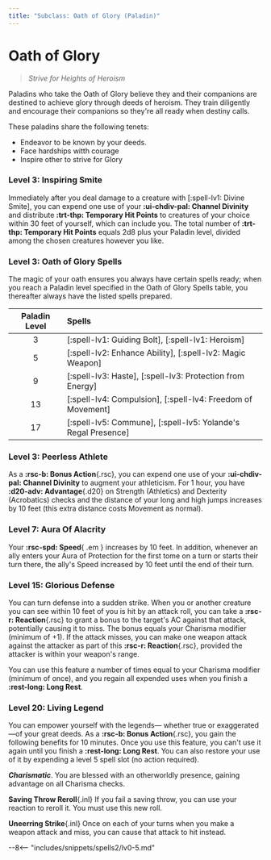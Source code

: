 ```yaml
---
title: "Subclass: Oath of Glory (Paladin)"
---
```


<p style="display:none">
Strive for Heights of Heroism
</p>

# Oath of Glory

> *Strive for Heights of Heroism*

Paladins who take the Oath of Glory believe they and their companions are destined to achieve glory through deeds of heroism. They train diligently and encourage their companions so they're all ready when destiny calls.

These paladins share the following tenets:

- Endeavor to be known by your deeds.
- Face hardships witth courage
- Inspire other to strive for Glory

### Level 3: Inspiring Smite

Immediately after you deal damage to a creature with [:spell-lv1: Divine Smite], you can expend one use of your **:ui-chdiv-pal: Channel Divinity** and distribute **:trt-thp: Temporary Hit Points** to creatures of your choice within 30 feet of yourself, which can include you. The total number of **:trt-thp: Temporary Hit Points** equals 2d8 plus your Paladin level, divided among the chosen creatures however you like.

### Level 3: Oath of Glory Spells

The magic of your oath ensures you always have certain spells ready; when you reach a Paladin level specified in the Oath of Glory Spells table, you thereafter always have the listed spells prepared.

| Paladin Level | Spells |
|:---:|:---|
| 3 | [:spell-lv1: Guiding Bolt], [:spell-lv1: Heroism] |
| 5 | [:spell-lv2: Enhance Ability], [:spell-lv2: Magic Weapon] |
| 9 | [:spell-lv3: Haste], [:spell-lv3: Protection from Energy] |
| 13 | [:spell-lv4: Compulsion], [:spell-lv4: Freedom of Movement] |
| 17 | [:spell-lv5: Commune], [:spell-lv5: Yolande's Regal Presence] |

### Level 3: Peerless Athlete

As a **:rsc-b: Bonus Action**{.rsc}, you can expend one use of your **:ui-chdiv-pal: Channel Divinity** to augment your athleticism. For 1 hour, you have **:d20-adv: Advantage**{.d20} on Strength (Athletics) and Dexterity (Acrobatics) checks and the distance of your long and high jumps increases by 10 feet (this extra distance costs Movement as normal).

### Level 7: Aura Of Alacrity

Your **:rsc-spd: Speed**{ .em } increases by 10 feet. In addition, whenever an ally enters your Aura of Protection for the first tome on a turn or starts their turn there, the ally's Speed increased by 10 feet until the end of their turn.

### Level 15: Glorious Defense

You can turn defense into a sudden strike. When you or another creature you can see within 10 feet of you is hit by an attack roll, you can take a **:rsc-r: Reaction**{.rsc} to grant a bonus to the target's AC against that attack, potentially causing it to miss. The bonus equals your Charisma modifier (minimum of +1). If the attack misses, you can make one weapon attack against the attacker as part of this **:rsc-r: Reaction**{.rsc}, provided the attacker is within your weapon's range.

You can use this feature a number of times equal to your Charisma modifier (minimum of once), and you regain all expended uses when you finish a **:rest-long: Long Rest**.

### Level 20: Living Legend

You can empower yourself with the legends— whether true or exaggerated—of your great deeds. As a **:rsc-b: Bonus Action**{.rsc}, you gain the following benefits for 10 minutes. Once you use this feature, you can't use it again until you finish a **:rest-long: Long Rest**. You can also restore your use of it by expending a level 5 spell slot (no action required).

***Charismatic***. You are blessed with an otherworldly presence, gaining advantage on all Charisma checks.

**Saving Throw Reroll**{.inl} If you fail a saving throw, you can use your reaction to reroll it. You must use this new roll.

**Uneerring Strike**{.inl} Once on each of your turns when you make a weapon attack and miss, you can cause that attack to hit instead.

--8<-- "includes/snippets/spells2/lv0-5.md"